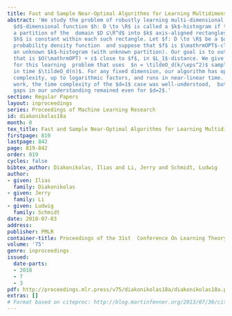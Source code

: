 ```yaml
---
title: Fast and Sample Near-Optimal Algorithms for Learning Multidimensional Histograms
abstract: 'We study the problem of robustly learning multi-dimensional histograms.  A
  $d$-dimensional function $h: D \to \R$ is called a $k$-histogram if there exists
  a partition of the  domain $D ⊆\R^d$ into $k$ axis-aligned rectangles such that
  $h$ is constant within each such rectangle. Let $f: D \to \R$ be a $d$-dimensional
  probability density function  and suppose that $f$ is $\mathrmOPT$-close, in $L_1$-distance,  to
  an unknown $k$-histogram (with unknown partition). Our goal is to output a hypothesis
  that is $O(\mathrmOPT) + ε$ close to $f$, in $L_1$-distance. We give an algorithm
  for this learning  problem that uses  $n = \tildeO_d(k/\eps^2)$ samples and runs
  in time $\tildeO_d(n)$. For any fixed dimension, our algorithm has optimal sample
  complexity, up to logarithmic factors, and runs in near-linear time. Prior to our
  work, the time complexity of the $d=1$ case was well-understood,  but significant
  gaps in our understanding remained even for $d=2$.'
section: Regular Papers
layout: inproceedings
series: Proceedings of Machine Learning Research
id: diakonikolas18a
month: 0
tex_title: Fast and Sample Near-Optimal Algorithms for Learning Multidimensional Histograms
firstpage: 819
lastpage: 842
page: 819-842
order: 819
cycles: false
bibtex_author: Diakonikolas, Ilias and Li, Jerry and Schmidt, Ludwig
author:
- given: Ilias
  family: Diakonikolas
- given: Jerry
  family: Li
- given: Ludwig
  family: Schmidt
date: 2018-07-03
address: 
publisher: PMLR
container-title: Proceedings of the 31st  Conference On Learning Theory
volume: '75'
genre: inproceedings
issued:
  date-parts:
  - 2018
  - 7
  - 3
pdf: http://proceedings.mlr.press/v75/diakonikolas18a/diakonikolas18a.pdf
extras: []
# Format based on citeproc: http://blog.martinfenner.org/2013/07/30/citeproc-yaml-for-bibliographies/
---
```

